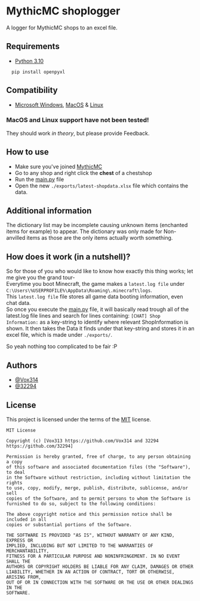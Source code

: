 # MythicMC shoplogger

A logger for MythicMC shops to an excel file.

## Requirements

- [Python 3.10](https://www.python.org/downloads/release/python-3100/)

```
  pip install openpyxl
```

## Compatibility
- [Microsoft Windows](https://www.microsoft.com/en-us/software-download/), [MacOS](https://www.apple.com/macos) & [Linux](https://www.linux.org/pages/download/)
### MacOS and Linux support have not been tested!
They should work *in theory*, but please provide Feedback.

## How to use
- Make sure you've joined [MythicMC](https://mythicmc.org)
- Go to any shop and right click the **chest** of a chestshop
- Run the [main.py](https://github.com/Vox314/MythicMC-shoplogger/blob/master/main.py) file
- Open the new ``./exports/latest-shopdata.xlsx`` file which contains the data. 

## Additional information
The dictionary list may be incomplete causing unknown items (enchanted items for example) to appear.
The dictionary was only made for Non-anvilled items as those are the only items actually worth something.

## How does it work (in a nutshell)?
So for those of you who would like to know how exactly this thing works; let me give you the grand tour-\
Everytime you boot Minecraft, the game makes a ``latest.log file`` under ``C:\Users\%USERPROFILE%\AppData\Roaming\.minecraft\logs``.\
This ``latest.log file`` file stores all game data booting information, even chat data.\
So once you execute the [main.py](https://github.com/Vox314/MythicMC-shoplogger/blob/master/main.py) file, it will basically
read trough all of the latest.log file lines and search for lines containing: ``[CHAT] Shop Information:`` as a key-string
to identify where relevant ShopInformation is shown. It then takes the Data it finds under that key-string and stores it in an
excel file, which is made under ``./exports/``.

So yeah nothing too complicated to be fair :P

## Authors

- [@Vox314](https://www.github.com/Vox314)
- [@32294](https://www.github.com/32294)

## License
This project is licensed under the terms of the [MIT](https://choosealicense.com/licenses/mit/) license.

```
MIT License

Copyright (c) [Vox313 https://github.com/Vox314 and 32294 https://github.com/32294]

Permission is hereby granted, free of charge, to any person obtaining a copy
of this software and associated documentation files (the "Software"), to deal
in the Software without restriction, including without limitation the rights
to use, copy, modify, merge, publish, distribute, sublicense, and/or sell
copies of the Software, and to permit persons to whom the Software is
furnished to do so, subject to the following conditions:

The above copyright notice and this permission notice shall be included in all
copies or substantial portions of the Software.

THE SOFTWARE IS PROVIDED "AS IS", WITHOUT WARRANTY OF ANY KIND, EXPRESS OR
IMPLIED, INCLUDING BUT NOT LIMITED TO THE WARRANTIES OF MERCHANTABILITY,
FITNESS FOR A PARTICULAR PURPOSE AND NONINFRINGEMENT. IN NO EVENT SHALL THE
AUTHORS OR COPYRIGHT HOLDERS BE LIABLE FOR ANY CLAIM, DAMAGES OR OTHER
LIABILITY, WHETHER IN AN ACTION OF CONTRACT, TORT OR OTHERWISE, ARISING FROM,
OUT OF OR IN CONNECTION WITH THE SOFTWARE OR THE USE OR OTHER DEALINGS IN THE
SOFTWARE.
```